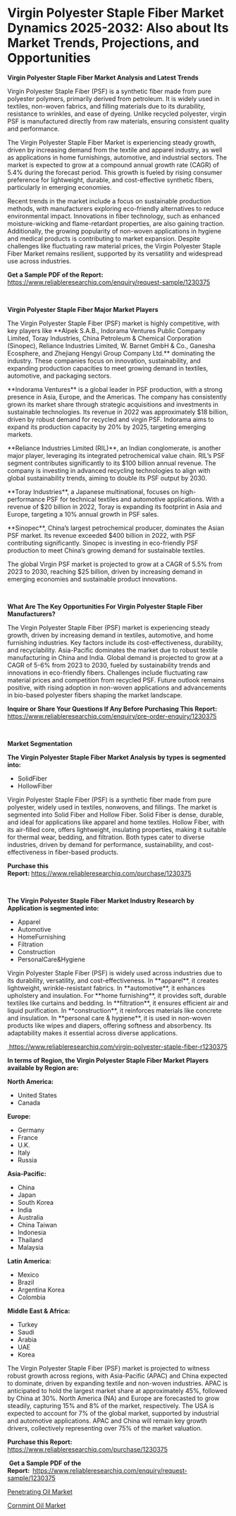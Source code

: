 <p><h1>Virgin Polyester Staple Fiber Market Dynamics 2025-2032: Also about Its Market Trends, Projections, and Opportunities</h1></p><p><strong>Virgin Polyester Staple Fiber Market Analysis and Latest Trends</strong></p>
<p><p>Virgin Polyester Staple Fiber (PSF) is a synthetic fiber made from pure polyester polymers, primarily derived from petroleum. It is widely used in textiles, non-woven fabrics, and filling materials due to its durability, resistance to wrinkles, and ease of dyeing. Unlike recycled polyester, virgin PSF is manufactured directly from raw materials, ensuring consistent quality and performance.</p><p>The Virgin Polyester Staple Fiber Market is experiencing steady growth, driven by increasing demand from the textile and apparel industry, as well as applications in home furnishings, automotive, and industrial sectors. The market is expected to grow at a compound annual growth rate (CAGR) of 5.4% during the forecast period. This growth is fueled by rising consumer preference for lightweight, durable, and cost-effective synthetic fibers, particularly in emerging economies.</p><p>Recent trends in the market include a focus on sustainable production methods, with manufacturers exploring eco-friendly alternatives to reduce environmental impact. Innovations in fiber technology, such as enhanced moisture-wicking and flame-retardant properties, are also gaining traction. Additionally, the growing popularity of non-woven applications in hygiene and medical products is contributing to market expansion. Despite challenges like fluctuating raw material prices, the Virgin Polyester Staple Fiber Market remains resilient, supported by its versatility and widespread use across industries.</p></p>
<p><strong>Get a Sample PDF of the Report:&nbsp;</strong> <a href="https://www.reliableresearchiq.com/enquiry/request-sample/1230375?utm_campaign=1088&utm_medium=2&utm_source=Github&utm_content=ia&utm_term=25012025&utm_id=virgin-polyester-staple-fiber">https://www.reliableresearchiq.com/enquiry/request-sample/1230375</a></p>
<p>&nbsp;</p>
<p><strong>Virgin Polyester Staple Fiber Major Market Players</strong></p>
<p><p>The Virgin Polyester Staple Fiber (PSF) market is highly competitive, with key players like **Alpek S.A.B., Indorama Ventures Public Company Limited, Toray Industries, China Petroleum & Chemical Corporation (Sinopec), Reliance Industries Limited, W. Barnet GmbH & Co., Ganesha Ecosphere, and Zhejiang Hengyi Group Company Ltd.** dominating the industry. These companies focus on innovation, sustainability, and expanding production capacities to meet growing demand in textiles, automotive, and packaging sectors.</p><p>**Indorama Ventures** is a global leader in PSF production, with a strong presence in Asia, Europe, and the Americas. The company has consistently grown its market share through strategic acquisitions and investments in sustainable technologies. Its revenue in 2022 was approximately $18 billion, driven by robust demand for recycled and virgin PSF. Indorama aims to expand its production capacity by 20% by 2025, targeting emerging markets.</p><p>**Reliance Industries Limited (RIL)**, an Indian conglomerate, is another major player, leveraging its integrated petrochemical value chain. RIL’s PSF segment contributes significantly to its $100 billion annual revenue. The company is investing in advanced recycling technologies to align with global sustainability trends, aiming to double its PSF output by 2030.</p><p>**Toray Industries**, a Japanese multinational, focuses on high-performance PSF for technical textiles and automotive applications. With a revenue of $20 billion in 2022, Toray is expanding its footprint in Asia and Europe, targeting a 10% annual growth in PSF sales.</p><p>**Sinopec**, China’s largest petrochemical producer, dominates the Asian PSF market. Its revenue exceeded $400 billion in 2022, with PSF contributing significantly. Sinopec is investing in eco-friendly PSF production to meet China’s growing demand for sustainable textiles.</p><p>The global Virgin PSF market is projected to grow at a CAGR of 5.5% from 2023 to 2030, reaching $25 billion, driven by increasing demand in emerging economies and sustainable product innovations.</p></p>
<p>&nbsp;</p>
<p><strong>What Are The Key Opportunities For Virgin Polyester Staple Fiber Manufacturers?</strong></p>
<p><p>The Virgin Polyester Staple Fiber (PSF) market is experiencing steady growth, driven by increasing demand in textiles, automotive, and home furnishing industries. Key factors include its cost-effectiveness, durability, and recyclability. Asia-Pacific dominates the market due to robust textile manufacturing in China and India. Global demand is projected to grow at a CAGR of 5-6% from 2023 to 2030, fueled by sustainability trends and innovations in eco-friendly fibers. Challenges include fluctuating raw material prices and competition from recycled PSF. Future outlook remains positive, with rising adoption in non-woven applications and advancements in bio-based polyester fibers shaping the market landscape.</p></p>
<p><strong>Inquire or Share Your Questions If Any Before Purchasing This Report:</strong> <a href="https://www.reliableresearchiq.com/enquiry/pre-order-enquiry/1230375?utm_campaign=1088&utm_medium=2&utm_source=Github&utm_content=ia&utm_term=25012025&utm_id=virgin-polyester-staple-fiber">https://www.reliableresearchiq.com/enquiry/pre-order-enquiry/1230375</a></p>
<p>&nbsp;</p>
<p><strong>Market Segmentation</strong></p>
<p><strong>The Virgin Polyester Staple Fiber Market Analysis by types is segmented into:</strong></p>
<p><ul><li>SolidFiber</li><li>HollowFiber</li></ul></p>
<p><p>Virgin Polyester Staple Fiber (PSF) is a synthetic fiber made from pure polyester, widely used in textiles, nonwovens, and fillings. The market is segmented into Solid Fiber and Hollow Fiber. Solid Fiber is dense, durable, and ideal for applications like apparel and home textiles. Hollow Fiber, with its air-filled core, offers lightweight, insulating properties, making it suitable for thermal wear, bedding, and filtration. Both types cater to diverse industries, driven by demand for performance, sustainability, and cost-effectiveness in fiber-based products.</p></p>
<p><strong>Purchase this Report:&nbsp;</strong><a href="https://www.reliableresearchiq.com/purchase/1230375?utm_campaign=1088&utm_medium=2&utm_source=Github&utm_content=ia&utm_term=25012025&utm_id=virgin-polyester-staple-fiber">https://www.reliableresearchiq.com/purchase/1230375</a></p>
<p>&nbsp;</p>
<p><strong>The Virgin Polyester Staple Fiber Market Industry Research by Application is segmented into:</strong></p>
<p><ul><li>Apparel</li><li>Automotive</li><li>HomeFurnishing</li><li>Filtration</li><li>Construction</li><li>PersonalCare&Hygiene</li></ul></p>
<p><p>Virgin Polyester Staple Fiber (PSF) is widely used across industries due to its durability, versatility, and cost-effectiveness. In **apparel**, it creates lightweight, wrinkle-resistant fabrics. In **automotive**, it enhances upholstery and insulation. For **home furnishing**, it provides soft, durable textiles like curtains and bedding. In **filtration**, it ensures efficient air and liquid purification. In **construction**, it reinforces materials like concrete and insulation. In **personal care & hygiene**, it is used in non-woven products like wipes and diapers, offering softness and absorbency. Its adaptability makes it essential across diverse applications.</p></p>
<p><a href="https://www.reliableresearchiq.com/virgin-polyester-staple-fiber-r1230375?utm_campaign=1088&utm_medium=2&utm_source=Github&utm_content=ia&utm_term=25012025&utm_id=virgin-polyester-staple-fiber">&nbsp;https://www.reliableresearchiq.com/virgin-polyester-staple-fiber-r1230375</a></p>
<p><strong>In terms of Region, the Virgin Polyester Staple Fiber Market Players available by Region are:</strong></p>
<p>
    <p> <strong> North America: </strong>
        <ul>
            <li>United States</li>
            <li>Canada</li>
        </ul>
        </p> 
    <p> <strong> Europe: </strong>
        <ul>
            <li>Germany</li>
            <li>France</li>
            <li>U.K.</li>
            <li>Italy</li>
            <li>Russia</li>
        </ul>
        </p> 
    <p> <strong> Asia-Pacific: </strong>
        <ul>
            <li>China</li>
            <li>Japan</li>
            <li>South Korea</li>
            <li>India</li>
            <li>Australia</li>
            <li>China Taiwan</li>
            <li>Indonesia</li>
            <li>Thailand</li>
            <li>Malaysia</li>
        </ul>
        </p> 
    <p> <strong> Latin America: </strong>
        <ul>
            <li>Mexico</li>
            <li>Brazil</li>
            <li>Argentina Korea</li>
            <li>Colombia</li>
        </ul>
        </p> 
    <p> <strong> Middle East & Africa: </strong>
        <ul>
            <li>Turkey</li>
            <li>Saudi</li>
            <li>Arabia</li>
            <li>UAE</li>
            <li>Korea</li>
        </ul>
    </p>
    </p>
<p><p>The Virgin Polyester Staple Fiber (PSF) market is projected to witness robust growth across regions, with Asia-Pacific (APAC) and China expected to dominate, driven by expanding textile and non-woven industries. APAC is anticipated to hold the largest market share at approximately 45%, followed by China at 30%. North America (NA) and Europe are forecasted to grow steadily, capturing 15% and 8% of the market, respectively. The USA is expected to account for 7% of the global market, supported by industrial and automotive applications. APAC and China will remain key growth drivers, collectively representing over 75% of the market valuation.</p></p>
<p><strong>Purchase this Report: </strong><a href="https://www.reliableresearchiq.com/purchase/1230375?utm_campaign=1088&utm_medium=2&utm_source=Github&utm_content=ia&utm_term=25012025&utm_id=virgin-polyester-staple-fiber">https://www.reliableresearchiq.com/purchase/1230375</a></p>
<p>&nbsp;<strong>Get a Sample PDF of the Report:&nbsp;&nbsp;</strong><a href="https://www.reliableresearchiq.com/enquiry/request-sample/1230375?utm_campaign=1088&utm_medium=2&utm_source=Github&utm_content=ia&utm_term=25012025&utm_id=virgin-polyester-staple-fiber">https://www.reliableresearchiq.com/enquiry/request-sample/1230375</a></p>
<p><strong></strong></p>
<p><p><a href="https://github.com/iwciasylvya/Market-Research-Report-List-1/blob/main/penetrating-oil-market.md?utm_campaign=1088&utm_medium=2&utm_source=Github&utm_content=ia&utm_term=25012025&utm_id=virgin-polyester-staple-fiber">Penetrating Oil Market</a></p><p><a href="https://github.com/buqjavesora/Market-Research-Report-List-1/blob/main/cornmint-oil-market.md?utm_campaign=1088&utm_medium=2&utm_source=Github&utm_content=ia&utm_term=25012025&utm_id=virgin-polyester-staple-fiber">Cornmint Oil Market</a></p></p>